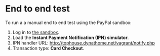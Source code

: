 End to end test
===============

To run a a manual end to end test using the PayPal sandbox:

1. Log in to [the sandbox](http://developer.paypal.com).
2. Load the **Instant Payment Notification (IPN) simulator**.
3. IPN handler URL: http://tophouse.dynathome.net/vagrant/notify.php
4. Transaction type: **Card Checkout**.
